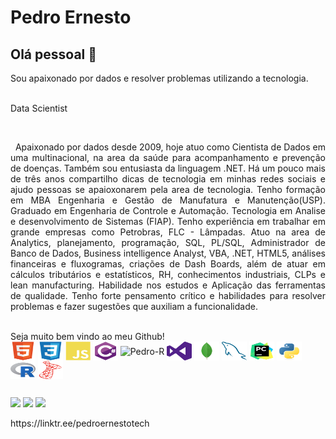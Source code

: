 # Pedro Ernesto

## Olá pessoal  👋
Sou apaixonado por dados e resolver problemas utilizando a tecnologia.
<br />

<br />
Data Scientist 
<br />


 <br/><p align="justify"> &nbsp; Apaixonado por dados desde 2009, hoje atuo como Cientista de Dados em uma multinacional, na area da saúde para acompanhamento e prevenção de doenças. Também sou entusiasta da linguagem .NET. Há um pouco mais de três anos compartilho dicas de tecnologia em minhas redes sociais e ajudo pessoas se apaioxonarem pela area de tecnologia. Tenho formação em MBA Engenharia e Gestão de Manufatura e Manutenção(USP). Graduado em Engenharia de Controle e Automação. Tecnologia em Analise e desenvolvimento de Sistemas (FIAP). Tenho experiência em trabalhar em grande empresas como Petrobras, FLC - Lâmpadas. Atuo na area de Analytics, planejamento, programação, SQL, PL/SQL, Administrador de Banco de Dados, Business intelligence Analyst, VBA, .NET, HTML5, análises financeiras e fluxogramas, criações de Dash Boards, além de atuar em cálculos tributários e estatísticos, RH, conhecimentos industriais, CLPs e lean manufacturing. Habilidade nos estudos e Aplicação das ferramentas de qualidade. Tenho forte pensamento crítico e habilidades para resolver problemas e fazer sugestões que auxiliam a funcionalidade.
 </p>
 <br />
Seja muito bem vindo ao meu Github!


 <div> 
  <img align="center" alt="Pedro-HTML" height="30" width="40" src="https://raw.githubusercontent.com/devicons/devicon/master/icons/html5/html5-original.svg">
  <img align="center" alt="Pedro-CSS" height="30" width="40" src="https://raw.githubusercontent.com/devicons/devicon/master/icons/css3/css3-original.svg">
  <img align="center" alt="Pedro-Js" height="30" width="40" src="https://raw.githubusercontent.com/devicons/devicon/master/icons/javascript/javascript-plain.svg">
  <img align="center" alt="Pedro-Csharp" height="30" width="40" src="https://raw.githubusercontent.com/devicons/devicon/master/icons/csharp/csharp-original.svg">
  <img align="center" alt="Pedro-R" height="30" width="40" src="https://user-images.githubusercontent.com/18670428/67620073-ca558e00-f7fa-11e9-9ea2-ed3a80c59210.png">
  <img align="center" alt="Pedro-R" height="30" width="40" src="https://github.com/devicons/devicon/blob/master/icons/visualstudio/visualstudio-plain.svg">
  <img align="center" alt="Pedro-R" height="30" width="40" src="https://github.com/devicons/devicon/blob/master/icons/mongodb/mongodb-original.svg">
  <img align="center" alt="Pedro-R" height="30" width="40" src="https://github.com/devicons/devicon/blob/master/icons/mysql/mysql-original.svg">
  <img align="center" alt="Pedro-R" height="30" width="40" src="https://github.com/devicons/devicon/blob/master/icons/pycharm/pycharm-original.svg">
  <img align="center" alt="Pedro-R" height="30" width="40" src="https://github.com/devicons/devicon/blob/master/icons/python/python-original.svg">
  <img align="center" alt="Pedro-R" height="30" width="40" src="https://github.com/devicons/devicon/blob/master/icons/r/r-original.svg">
  <img align="center" alt="Pedro-R" height="30" width="40" src="https://github.com/devicons/devicon/blob/master/icons/microsoftsqlserver/microsoftsqlserver-plain.svg">
</div>
  
  ##
  
  <div>
  <a href="https://www.linkedin.com/in/pedrodatascientist/" target="_blank"><img src="https://img.shields.io/badge/-LinkedIn-%230077B5?style=for-the-badge&logo=linkedin&logoColor=white" target="_blank"></a>
  <a href="https://www.youtube.com/" target="_blank"><img src="https://img.shields.io/badge/-Youtube-%23333?style=for-the-badge&logo=youtube&logoColor=white" target="_blank"></a>
  <a href="https://instagram.com/" target="_blank"><img src="https://img.shields.io/badge/-Instagram-%23E4405F?style=for-the-badge&logo=instagram&logoColor=white" target="_blank"></a>
  <p>https://linktr.ee/pedroernestotech</p>
</div>

